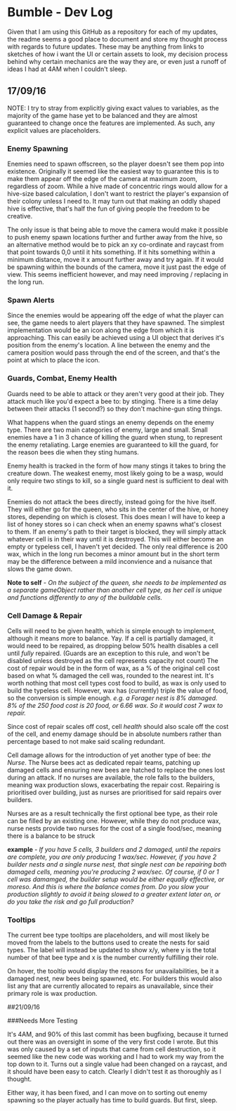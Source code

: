 # Bumble - Dev Log

Given that I am using this GitHub as a repository for each of my updates, the readme seems a good place to document and store my thought process with regards to future updates. These may be anything from links to sketches of how i want the UI or certain assets to look, my decision process behind why certain mechanics are the way they are, or even just a runoff of ideas I had at 4AM when I couldn't sleep. 

## 17/09/16

NOTE: I try to stray from explicitly giving exact values to variables, as the majority of the game hase yet to be balanced and they are almost guaranteed to change once the features are implemented. As such, any explicit values are placeholders.

### Enemy Spawning
Enemies need to spawn offscreen, so the player doesn't see them pop into existence. Originally it seemed like the easiest way to guarantee this is to make them appear off the edge of the camera at maximum zoom, regardless of zoom. While a hive made of concentric rings would allow for a hive-size based calculation, I don't want to restrict the player's expansion of their colony unless I need to. It may turn out that making an oddly shaped hive is effective, that's half the fun of giving people the freedom to be creative.

The only issue is that being able to move the camera would make it possible to push enemy spawn locations further and further away from the hive, so an alternative method would be to pick an xy co-ordinate and raycast from that point towards 0,0 until it hits something. If it hits something within a minimum distance, move it x amount further away and try again. If it would be spawning within the bounds of the camera, move it just past the edge of view. This seems inefficient however, and may need improving / replacing in the long run.

### Spawn Alerts

Since the enemies would be appearing off the edge of what the player can see, the game needs to alert players that they have spawned. The simplest implementation would be an icon along the edge from which it is approaching. This can easily be achieved using a UI object that derives it's position from the enemy's location. A line between the enemy and the camera position would pass through the end of the screen, and that's the point at which to place the icon.

### Guards, Combat, Enemy Health

Guards need to be able to attack or they aren't very good at their job. They attack much like you'd expect a bee to: by stinging. There is a time delay between their attacks (1 second?) so they don't machine-gun sting things.

What happens when the guard stings an enemy depends on the enemy type. There are two main categories of enemy, large and small. Small enemies have a 1 in 3 chance of killing the guard when stung, to represent the enemy retaliating. Large enemies are guaranteed to kill the guard, for the reason bees die when they sting humans.

Enemy health is tracked in the form of how many stings it takes to bring the creature down. The weakest enemy, most likely going to be a wasp, would only require two stings to kill, so a single guard nest is sufficient to deal with it.

Enemies do not attack the bees directly, instead going for the hive itself. They will either go for the queen, who sits in the center of the hive, or honey stores, depending on which is closest. This does mean I will have to keep a list of honey stores so i can check when an enemy spawns what's closest to them. If an enemy's path to their target is blocked, they will simply attack whatever cell is in their way until it is destroyed. This will either become an empty or typeless cell, I haven't yet decided. The only real difference is 200 wax, which in the long run becomes a minor amount but in the short term may be the difference between a mild inconvience and a nuisance that slows the game down.

  **Note to self** - *On the subject of the queen, she needs to be implemented as a separate gameObject rather than another cell type, as her cell is unique and functions differently to any of the buildable cells.*
  
### Cell Damage & Repair
Cells will need to be given health, which is simple enough to implement, although it means more to balance. Yay. If a cell is partially damaged, it would need to be repaired, as dropping below 50% health disables a cell until *fully* repaired. (Guards are an exception to this rule, and won't be disabled unless destroyed as the cell represents capacity not count) The cost of repair would be in the form of wax, as a % of the original cell cost based on what % damaged the cell was, rounded to the nearest int. It's worth nothing that most cell types cost food to build, as wax is only used to build the typeless cell. However, wax has (currently) triple the value of food, so the conversion is simple enough. *e.g. a Forager nest is 8% damaged. 8% of the 250 food cost is 20 food, or 6.66 wax. So it would cost 7 wax to repair.*
  
Since cost of repair scales off cost, cell *health* should also scale off the cost of the cell, and enemy damage should be in absolute numbers rather than percentage based to not make said scaling redundant.

Cell damage allows for the introduction of yet another type of bee: *the Nurse*. The Nurse bees act as dedicated repair teams, patching up damaged cells and ensuring new bees are hatched to replace the ones lost during an attack. If no nurses are available, the role falls to the builders, meaning wax production slows, exacerbating the repair cost. Repairing is prioritised over building, just as nurses are prioritised for said repairs over builders.
  
Nurses are as a result technically the first optional bee type, as their role can be filled by an existing one. However, while they do not produce wax, nurse nests provide two nurses for the cost of a single food/sec, meaning there is a balance to be struck

**example** - *If you have 5 cells, 3 builders and 2 damaged, until the repairs are complete, you are only producing 1 wax/sec. However, if you have 2 builder nests and a single nurse nest, that single nest can be repairing both damaged cells, meaning you're producing 2 wax/sec. Of course, if 0 or 1 cell was damamged, the builder setup would be either equally effective, or moreso. And this is where the balance comes from. Do you slow your production slightly to avoid it being slowed to a greater extent later on, or do you take the risk and go full production?*

### Tooltips

The current bee type tooltips are placeholders, and will most likely be moved from the labels to the buttons used to create the nests for said types. The label will instead be updated to show x/y, where y is the total number of that bee type and x is the number currently fulfilling their role.

On hover, the tooltip would display the reasons for unavailabilities, be it a damaged nest, new bees being spawned, etc. For builders this would also list any that are currently allocated to repairs as unavailable, since their primary role is wax production.

##21/09/16

###Needs More Testing

It's 4AM, and 90% of this last commit has been bugfixing, because it turned out there was an oversight in some of the very first code I wrote. But this was only caused by a set of inputs that came from cell destruction, so it seemed like the new code was working and I had to work my way from the top down to it. Turns out a single value had been changed on a raycast, and it should have been easy to catch. Clearly I didn't test it as thoroughly as I thought.

Either way, it has been fixed, and I can move on to sorting out enemy spawning so the player actually has time to build guards. But first, sleep.
